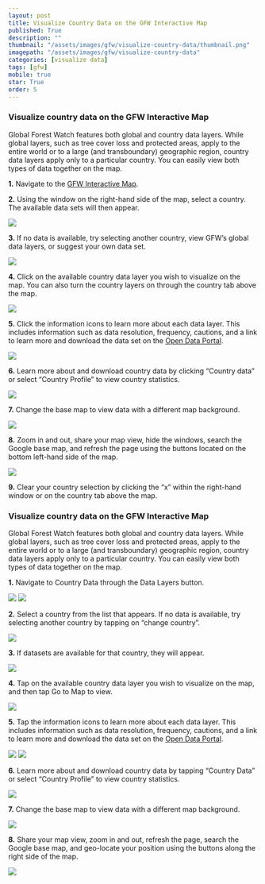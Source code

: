 ```yaml
---
layout: post
title: Visualize Country Data on the GFW Interactive Map
published: True
description: ""
thumbnail: "/assets/images/gfw/visualize-country-data/thumbnail.png"
imagepath: "/assets/images/gfw/visualize-country-data"
categories: [visualize data]
tags: [gfw]
mobile: true
star: True
order: 5
---
```





<div id="desktopContent" class="content">
  <h3>Visualize country data on the GFW Interactive Map</h3>
  <p>Global Forest Watch features both global and country data layers. While global layers, such as tree cover loss and protected areas, apply to the entire world or to a large (and transboundary) geographic region, country data layers apply only to a particular country. You can easily view both types of data together on the map.</p>
  <p><strong>1.</strong> Navigate to the <a href="/map" target="_blank">GFW Interactive Map</a>.</p>
  <p><strong>2.</strong> Using the window on the right-hand side of the map, select a country. The available data sets will then appear.</p>
  <p><img src="{{site.baseurl}}{{page.imagepath}}/desktop/desktop1.png"/></p>
  <p><strong>3.</strong> If no data is available, try selecting another country, view GFW’s global data layers, or suggest your own data set.</p>
  <p><img src="{{site.baseurl}}{{page.imagepath}}/desktop/desktop2.png"/></p>
  <p><strong>4.</strong> Click on the available country data layer you wish to visualize on the map. You can also turn the country layers on through the country tab above the map.</p>
  <p><img src="{{site.baseurl}}{{page.imagepath}}/desktop/desktop3.png"/></p>
  <p><strong>5.</strong> Click the information icons to learn more about each data layer. This includes information such as data resolution, frequency, cautions, and a link to learn more and download the data set on the <a href="http://data.globalforestwatch.org/" target="_blank">Open Data Portal</a>.</p>
  <p><img src="{{site.baseurl}}{{page.imagepath}}/desktop/desktop5.png"/></p>
  <p><strong>6.</strong> Learn more about and download country data by clicking “Country data” or select “Country Profile” to view country statistics.</p>
  <p><img src="{{site.baseurl}}{{page.imagepath}}/desktop/desktop6.png"/></p>
  <p><strong>7.</strong> Change the base map to view data with a different map background.</p>
  <p><img src="{{site.baseurl}}{{page.imagepath}}/desktop/desktop7.png"/></p>
  <p><strong>8.</strong> Zoom in and out, share your map view, hide the windows, search the Google base map, and refresh the page using the buttons located on the bottom left-hand side of the map.</p>
  <p><img src="{{site.baseurl}}{{page.imagepath}}/desktop/desktop8.png"/></p>
  <p><strong>9.</strong> Clear your country selection by clicking the “x” within the right-hand window or on the country tab above the map.</p>
</div>








<div id="mobileContent" class="content">
  <h3>Visualize country data on the GFW Interactive Map</h3>
  <p>Global Forest Watch features both global and country data layers. While global layers, such as tree cover loss and protected areas, apply to the entire world or to a large (and transboundary) geographic region, country data layers apply only to a particular country. You can easily view both types of data together on the map.</p>
  <p><strong>1.</strong> Navigate to Country Data through the Data Layers button.</p>
  <div class="image-grid-mobile">
    <img src="{{site.baseurl}}{{page.imagepath}}/mobile/mobile1.png"/>
    <img src="{{site.baseurl}}{{page.imagepath}}/mobile/mobile2.png"/>
  </div>
  <p><strong>2.</strong> Select a country from the list that appears. If no data is available, try selecting another country by tapping on “change country”.</p>
  <p><img src="{{site.baseurl}}{{page.imagepath}}/mobile/mobile3.png"/></p>
  <p><strong>3.</strong> If datasets are available for that country, they will appear.</p>
  <p><img src="{{site.baseurl}}{{page.imagepath}}/mobile/mobile4.png"/></p>
  <p><strong>4.</strong> Tap on the available country data layer you wish to visualize on the map, and then tap Go to Map to view.</p>
  <p><img src="{{site.baseurl}}{{page.imagepath}}/mobile/mobile5.png"/></p>
  <p><strong>5.</strong> Tap the information icons to learn more about each data layer. This includes information such as data resolution, frequency, cautions, and a link to learn more and download the data set on the <a href="http://data.globalforestwatch.org/" target="_blank">Open Data Portal</a>.</p>
  <div class="image-grid-mobile">
    <img src="{{site.baseurl}}{{page.imagepath}}/mobile/mobile6.png"/>
    <img src="{{site.baseurl}}{{page.imagepath}}/mobile/mobile7.png"/>
  </div>
  <p><strong>6.</strong> Learn more about and download country data by tapping “Country Data” or select “Country Profile” to view country statistics.</p>
  <p><img src="{{site.baseurl}}{{page.imagepath}}/mobile/mobile8.png"/></p>
  <p><strong>7.</strong> Change the base map to view data with a different map background.</p>
  <p><img src="{{site.baseurl}}{{page.imagepath}}/mobile/mobile9.png"/></p>
  <p><strong>8.</strong> Share your map view, zoom in and out, refresh the page, search the Google base map, and geo-locate your position using the buttons along the right side of the map.</p>
  <p><img src="{{site.baseurl}}{{page.imagepath}}/mobile/mobile10.png"/></p>
</div>
